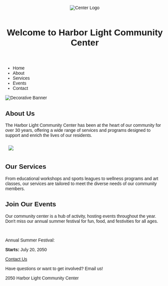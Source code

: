<!DOCTYPE html> 
<html> 
<head> 
<title>Harbor Light Community Center</title>
</head> 

<body>
<font face="Arial, sans-serif">  
<header> 
<center>
<img src="https://edube.org/uploads/media/default/0001/04/logo.jpg" alt="Center 
Logo"><br><br>
<h1>Welcome to Harbor Light Community Center</h1>
</center> 
</header> 

<nav> 
<ul>
<li a="Home">Home</li>
<li a="About">About</li>
<li a="Services">Services</li>
<li a="Events">Events</li>
<li a="Contact">Contact</li> 
</ul>
</nav> 

<div class="banner"> 
<img src="https://edube.org/uploads/media/default/0001/04/decorative-banner.jpg" 
alt="Decorative Banner"> 
</div> 


<section> 
<div>
<main>
<h2><strong>About Us</strong></h2> 
<p>The Harbor Light Community Center has been at the heart of our community for over 
30 years, offering a wide range of services and programs designed to support and enrich the lives 
of our residents.</p> 
<p><img src="https://edube.org/uploads/media/default/0001/04/community-center.jpg" 
hspace="10" vspace="10"></p> 
</section>

<section> 
<h2><strong>Our Services</strong></h2> 
<p>From educational workshops and sports leagues to wellness programs and art classes, 
our services are tailored to meet the diverse needs of our community members.</p> 
</section> 

<section>
<h2><strong>Join Our Events</strong></h2> 
<p>Our community center is a hub of activity, hosting events throughout the year. Don't 
miss our annual summer festival for fun, food, and festivities for all ages.</p> 
<br> 
<p>Annual Summer Festival: </p>
<p><strong>Starts:</strong> July 20, 2050</p>
</section>
</main>

<footer> 
<a href="info@harbolight.com" subject="email" id="contact">Contact Us</a>
<p>Have questions or want to get involved? Email us!</p> 
<p>2050 Harbor Light Community Center</p>
</footer>
</font> 
</body>
</html>
